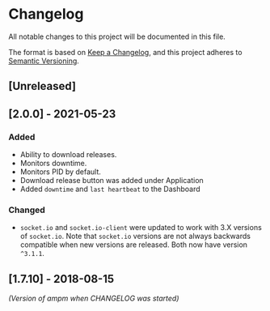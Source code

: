 # Changelog
All notable changes to this project will be documented in this file.

The format is based on [Keep a Changelog](https://keepachangelog.com/en/1.0.0/), and this project adheres to [Semantic Versioning](https://semver.org/spec/v2.0.0.html).

## [Unreleased]

## [2.0.0] - 2021-05-23

### Added

- Ability to download releases.
- Monitors downtime.
- Monitors PID by default.
- Download release button was added under Application
- Added ```downtime``` and  ```last heartbeat``` to the Dashboard

### Changed

- ```socket.io``` and ```socket.io-client``` were updated to work with 3.X versions of ```socket.io```. Note that ```socket.io``` versions are not always backwards compatible when new versions are released. Both now have version `^3.1.1`.

## [1.7.10] - 2018-08-15

*(Version of ampm when CHANGELOG was started)*